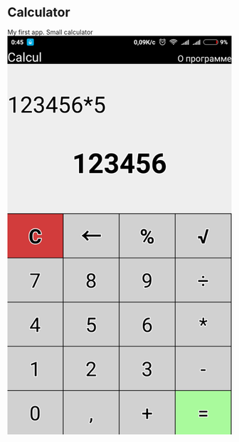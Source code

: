 # Calculator
My first app. Small calculator
![](Screenshot_2017-09-09-00-45-05-405_com.alexvoronkov.calcul.png)
